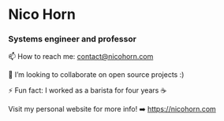 # Nico Horn
### Systems engineer and professor
 📫 How to reach me: contact@nicohorn.com
 
 👯 I’m looking to collaborate on open source projects :)
 
 ⚡ Fun fact: I worked as a barista for four years ☕ 
 
 Visit my personal website for more info! ➡️ https://nicohorn.com

<!--
**nicohorn/nicohorn** is a ✨ _special_ ✨ repository because its `README.md` (this file) appears on your GitHub profile.

Here are some ideas to get you started:

- 🔭 I’m currently working on ...
- 🌱 I’m currently learning ...
- 👯 I’m looking to collaborate on ...
- 🤔 I’m looking for help with ...
- 💬 Ask me about ...
- 📫 How to reach me: ...
- 😄 Pronouns: ...
- ⚡ Fun fact: ...
-->


